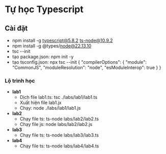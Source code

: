 # Tự học Typescript

## Cài đặt

- npm install -g typescript@5.8.2 ts-node@10.9.2
- npm install -g @types/node@22.13.10
- tsc --init
- tạo package.json: npm init -y
- tạo tsconfig.json: npx tsc --init
  {
  "compilerOptions": {
  "module": "CommonJS",
  "moduleResolution": "node",
  "esModuleInterop": true
  }
  }

### Lộ trình học

- **lab1**
  - Dịch file lab1.ts: tsc ./labs/lab1/lab1.ts
  - Xuất hiện file lab1.jx
  - Chạy: node ./labs/lab1/lab1.js
- **lab2**
  - Chạy file ts: ts-node labs/lab2/lab2.ts
  - Chạy file js: node labs/lab2/lab2.js
- **lab3**
  - Chạy file ts: ts-node labs/lab3/lab3.ts
- **lab4**
  - Chạy file ts: ts-node labs/lab4/lab4.ts
